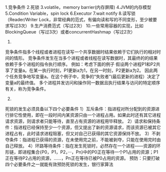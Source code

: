1.竞争条件
2.死锁
3.volatile，memory barrier(内存屏障)
4.JVM的内存模型
5.Condition Variable，spin lock
6.Executor
7.wait notify
8.读写锁（Reader/Writer Lock，非常经典的范式，有偏向读和写的不同变形，至少被要求写过3次）
9.生产消费范式（写过2次）
10.一些常用容器的实现，比如BlockingQueue（写过3次）或者concurrentHashmap（写过2次）



1.
竞争条件指多个线程或者进程在读写一个共享数据时结果依赖于它们执行的相对时间的情形。
竞争条件发生在当多个进程或者线程在读写数据时，其最终的的结果依赖于多个进程的指令执行顺序。
例如：考虑下面的例子
假设两个进程P1和P2共享了变量a。在某一执行时刻，P1更新a为1，在另一时刻，P2更新a为2。
因此两个任务竞争地写变量a。在这个例子中，竞争的“失败者”(最后更新的进程）决定了变量a的最终值。
多个进程并发访问和操作同一数据且执行结果与访问的特定顺序有关，称为竞争条件。


2.
死锁的发生必须具备以下四个必要条件
1）互斥条件：指进程对所分配到的资源进行排它性使用，即在一段时间内某资源只由一个进程占用。如果此时还有其它进程请求资源，则请求者只能等待，直至占有资源的进程用毕释放。
2）请求和保持条件：指进程已经保持至少一个资源，但又提出了新的资源请求，而该资源已被其它进程占有，此时请求进程阻塞，但又对自己已获得的其它资源保持不放。
3）不剥夺条件：指进程已获得的资源，在未使用完之前，不能被剥夺，只能在使用完时由自己释放。
4）环路等待条件：指在发生死锁时，必然存在一个进程——资源的环形链，即进程集合{P0，P1，P2，···，Pn}中的P0正在等待一个P1占用的资源；P1正在等待P2占用的资源，……，Pn正在等待已被P0占用的资源。
预防：只要打破四个必要条件之一就能有效预防死锁的发生，银行家算法
